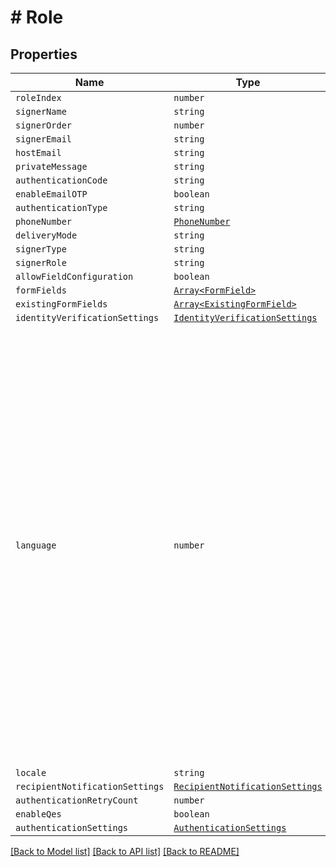 # # Role



## Properties

Name | Type | Description | Notes
------------ | ------------- | ------------- | -------------
| `roleIndex` | ```number``` |   |  |
| `signerName` | ```string``` |   |  |
| `signerOrder` | ```number``` |   |  |
| `signerEmail` | ```string``` |   |  |
| `hostEmail` | ```string``` |   |  |
| `privateMessage` | ```string``` |   |  |
| `authenticationCode` | ```string``` |   |  |
| `enableEmailOTP` | ```boolean``` |   |  |
| `authenticationType` | ```string``` |   |  |
| `phoneNumber` | [```PhoneNumber```](PhoneNumber.md) |   |  |
| `deliveryMode` | ```string``` |   |  |
| `signerType` | ```string``` |   |  |
| `signerRole` | ```string``` |   |  |
| `allowFieldConfiguration` | ```boolean``` |   |  |
| `formFields` | [```Array<FormField>```](FormField.md) |   |  |
| `existingFormFields` | [```Array<ExistingFormField>```](ExistingFormField.md) |   |  |
| `identityVerificationSettings` | [```IdentityVerificationSettings```](IdentityVerificationSettings.md) |   |  |
| `language` | ```number``` |  &lt;p&gt;Description:&lt;/p&gt;&lt;ul&gt;&lt;li&gt;&lt;i&gt;0&lt;/i&gt; - None&lt;/li&gt;&lt;li&gt;&lt;i&gt;1&lt;/i&gt; - English&lt;/li&gt;&lt;li&gt;&lt;i&gt;2&lt;/i&gt; - Spanish&lt;/li&gt;&lt;li&gt;&lt;i&gt;3&lt;/i&gt; - German&lt;/li&gt;&lt;li&gt;&lt;i&gt;4&lt;/i&gt; - French&lt;/li&gt;&lt;li&gt;&lt;i&gt;5&lt;/i&gt; - Romanian&lt;/li&gt;&lt;li&gt;&lt;i&gt;6&lt;/i&gt; - Norwegian&lt;/li&gt;&lt;li&gt;&lt;i&gt;7&lt;/i&gt; - Bulgarian&lt;/li&gt;&lt;li&gt;&lt;i&gt;8&lt;/i&gt; - Italian&lt;/li&gt;&lt;li&gt;&lt;i&gt;9&lt;/i&gt; - Danish&lt;/li&gt;&lt;li&gt;&lt;i&gt;10&lt;/i&gt; - Polish&lt;/li&gt;&lt;li&gt;&lt;i&gt;11&lt;/i&gt; - Portuguese&lt;/li&gt;&lt;li&gt;&lt;i&gt;12&lt;/i&gt; - Czech&lt;/li&gt;&lt;li&gt;&lt;i&gt;13&lt;/i&gt; - Dutch&lt;/li&gt;&lt;li&gt;&lt;i&gt;14&lt;/i&gt; - Swedish&lt;/li&gt;&lt;li&gt;&lt;i&gt;15&lt;/i&gt; - Russian&lt;/li&gt;&lt;/ul&gt; |  |
| `locale` | ```string``` |   |  |
| `recipientNotificationSettings` | [```RecipientNotificationSettings```](RecipientNotificationSettings.md) |   |  |
| `authenticationRetryCount` | ```number``` |   |  |
| `enableQes` | ```boolean``` |   |  |
| `authenticationSettings` | [```AuthenticationSettings```](AuthenticationSettings.md) |   |  |

[[Back to Model list]](../README.md#models) [[Back to API list]](../README.md#api-endpoints) [[Back to README]](../README.md)
